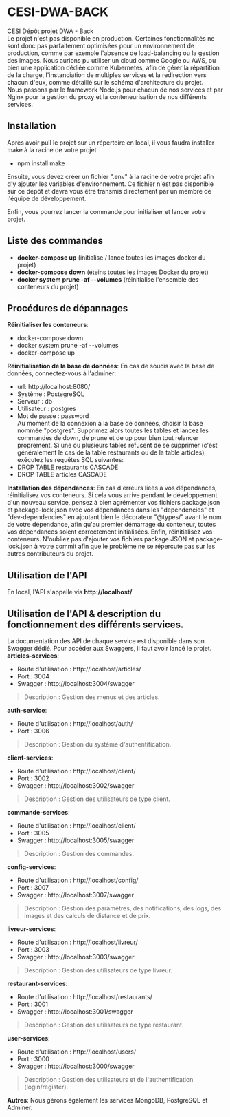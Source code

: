 # CESI-DWA-BACK
CESI Dépôt projet DWA - Back  
Le projet n'est pas disponible en production. Certaines fonctionnalités ne sont donc pas parfaitement optimisées pour un environnement de production, comme par exemple l'absence de load-balancing ou la gestion des images. Nous aurions pu utiliser un cloud comme Google ou AWS, ou bien une application dédiée comme Kubernetes, afin de gérer la répartition de la charge, l'instanciation de multiples services et la redirection vers chacun d'eux, comme détaillé sur le schéma d'architecture du projet.  
Nous passons par le framework Node.js pour chacun de nos services et par Nginx pour la gestion du proxy et la conteneurisation de nos différents services.


## Installation
Après avoir pull le projet sur un répertoire en local, il vous faudra installer make à la racine de votre projet
- npm install make
  
Ensuite, vous devez créer un fichier ".env" à la racine de votre projet afin d'y ajouter les variables d'environnement. Ce fichier n'est pas disponible sur ce dépôt et devra vous être transmis directement par un membre de l'équipe de développement.

Enfin, vous pourrez lancer la commande pour initialiser et lancer votre projet.

## Liste des commandes
- **docker-compose up** (initialise / lance toutes les images docker du projet)
- **docker-compose down** (éteins toutes les images Docker du projet)
- **docker system prune -af --volumes** (réinitialise l'ensemble des conteneurs du projet)

## Procédures de dépannages
**Réinitialiser les conteneurs**:
- docker-compose down
- docker system prune -af --volumes
- docker-compose up  

**Réinitialisation de la base de données**:
En cas de soucis avec la base de données, connectez-vous à l'adminer:  
- url: http://localhost:8080/
- Système : PostegreSQL
- Serveur : db
- Utilisateur : postgres
- Mot de passe : password  
Au moment de la connexion à la base de données, choisir la base nommée "postgres". Supprimez alors toutes les tables et lancez les commandes de down, de prune et de up pour bien tout relancer proprement.
Si une ou plusieurs tables refusent de se supprimer (c'est généralement le cas de la table restaurants ou de la table articles), exécutez les requêtes SQL suivantes:
- DROP TABLE restaurants CASCADE
- DROP TABLE articles CASCADE

**Installation des dépendances**:
En cas d'erreurs liées à vos dépendances, réinitialisez vos conteneurs. Si cela vous arrive pendant le développement d'un nouveau service, pensez à bien agrémenter vos fichiers package.json et package-lock.json avec vos dépendances dans les "dependencies" et "dev-dependencies" en ajoutant bien le décorateur "@types/" avant le nom de votre dépendance, afin qu'au premier démarrage du conteneur, toutes vos dépendances soient correctement initialisées. Enfin, réinitialisez vos conteneurs. N'oubliez pas d'ajouter vos fichiers package.JSON et package-lock.json à votre commit afin que le problème ne se répercute pas sur les autres contributeurs du projet.

## Utilisation de l'API
En local, l'API s'appelle via **http://localhost/**

## Utilisation de l'API & description du fonctionnement des différents services.
La documentation des API de chaque service est disponible dans son Swagger dédié. Pour accéder aux Swaggers, il faut avoir lancé le projet.  
**articles-services**:
- Route d'utilisation : http://localhost/articles/
- Port : 3004
- Swagger : http://localhost:3004/swagger
> Description : Gestion des menus et des articles.
  
**auth-service**:
- Route d'utilisation : http://localhost/auth/
- Port : 3006
> Description : Gestion du système d'authentification.

**client-services**:
- Route d'utilisation : http://localhost/client/
- Port : 3002
- Swagger : http://localhost:3002/swagger
> Description : Gestion des utilisateurs de type client.

**commande-services**:
- Route d'utilisation : http://localhost/client/
- Port : 3005
- Swagger : http://localhost:3005/swagger
> Description : Gestion des commandes.

**config-services**:
- Route d'utilisation : http://localhost/config/
- Port : 3007
- Swagger : http://localhost:3007/swagger
> Description : Gestion des paramètres, des notifications, des logs, des images et des calculs de distance et de prix.

**livreur-services**:
- Route d'utilisation : http://localhost/livreur/
- Port : 3003
- Swagger : http://localhost:3003/swagger
> Description : Gestion des utilisateurs de type livreur.

**restaurant-services**:
- Route d'utilisation : http://localhost/restaurants/
- Port : 3001
- Swagger : http://localhost:3001/swagger
> Description : Gestion des utilisateurs de type restaurant.

**user-services**:
- Route d'utilisation : http://localhost/users/
- Port : 3000
- Swagger : http://localhost:3000/swagger
> Description : Gestion des utilisateurs et de l'authentification (login/register).  

**Autres**:
Nous gérons également les services MongoDB, PostgreSQL et Adminer.
  
  
  
  
